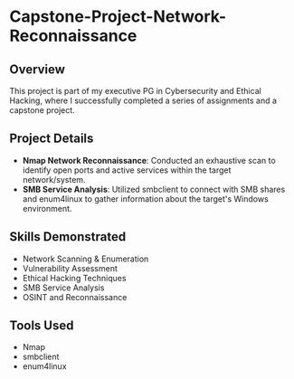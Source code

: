 # Capstone-Project-Network-Reconnaissance
## Overview
This project is part of my executive PG in Cybersecurity and Ethical Hacking, where I successfully completed a series of assignments and a capstone project.

## Project Details

- **Nmap Network Reconnaissance**: Conducted an exhaustive scan to identify open ports and active services within the target network/system.
- **SMB Service Analysis**: Utilized smbclient to connect with SMB shares and enum4linux to gather information about the target's Windows environment.

## Skills Demonstrated
- Network Scanning & Enumeration
- Vulnerability Assessment
- Ethical Hacking Techniques
- SMB Service Analysis
- OSINT and Reconnaissance

## Tools Used
- Nmap
- smbclient
- enum4linux
